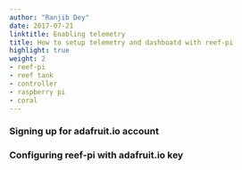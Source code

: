 ```yaml
---
author: "Ranjib Dey"
date: 2017-07-21
linktitle: Enabling telemetry
title: How to setup telemetry and dashboatd with reef-pi
highlight: true
weight: 2
- reef-pi
- reef tank
- controller
- raspberry pi
- coral
---
```


### Signing up for adafruit.io account

###  Configuring reef-pi with adafruit.io key


